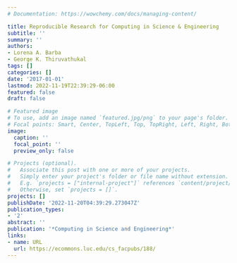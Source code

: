```yaml
---
# Documentation: https://wowchemy.com/docs/managing-content/

title: Reproducible Research for Computing in Science & Engineering
subtitle: ''
summary: ''
authors:
- Lorena A. Barba
- George K. Thiruvathukal
tags: []
categories: []
date: '2017-01-01'
lastmod: 2022-11-19T22:39:29-06:00
featured: false
draft: false

# Featured image
# To use, add an image named `featured.jpg/png` to your page's folder.
# Focal points: Smart, Center, TopLeft, Top, TopRight, Left, Right, BottomLeft, Bottom, BottomRight.
image:
  caption: ''
  focal_point: ''
  preview_only: false

# Projects (optional).
#   Associate this post with one or more of your projects.
#   Simply enter your project's folder or file name without extension.
#   E.g. `projects = ["internal-project"]` references `content/project/deep-learning/index.md`.
#   Otherwise, set `projects = []`.
projects: []
publishDate: '2022-11-20T04:39:29.273047Z'
publication_types:
- '2'
abstract: ''
publication: '*Computing in Science and Engineering*'
links:
- name: URL
  url: https://ecommons.luc.edu/cs_facpubs/188/
---
```


